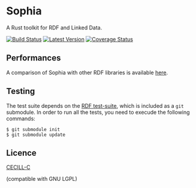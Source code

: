 # Sophia

A Rust toolkit for RDF and Linked Data.

[![Build Status](https://travis-ci.org/media-io/sophia_rs.svg?branch=master)](https://travis-ci.org/media-io/sophia_rs)
[![Latest Version](https://img.shields.io/crates/v/sophia.svg)](https://crates.io/crates/sophia)
[![Coverage Status](https://coveralls.io/repos/github/media-io/sophia_rs/badge.svg?branch=add_travis)](https://coveralls.io/github/media-io/sophia_rs?branch=add_travis)

## Performances

A comparison of Sophia with other RDF libraries is available
[here](https://github.com/pchampin/sophia_benchmark/blob/master/benchmark_results.ipynb).

## Testing

The test suite depends on the [RDF test-suite],
which is included as a `git` submodule.
In order to run all the tests, you need to execude the following commands:
```
$ git submodule init
$ git submodule update
```


## Licence

[CECILL-C]

(compatible with GNU LGPL)

[CECILL-C]: http://www.cecill.info/licences/Licence_CeCILL-C_V1-en.html
[RDF test-suite]: https://github.com/w3c/rdf-tests/
